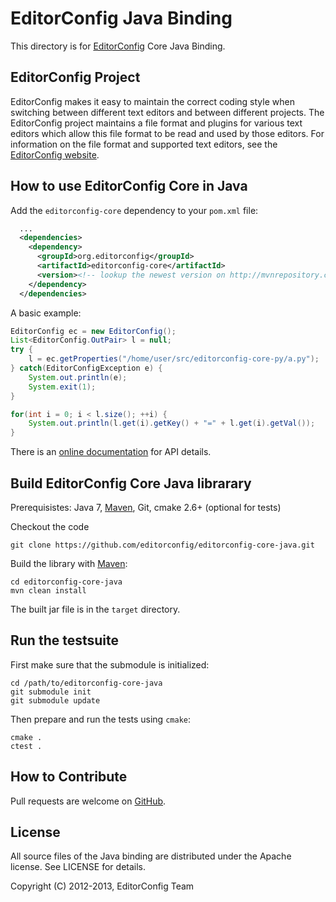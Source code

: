 # EditorConfig Java Binding

This directory is for [EditorConfig][] Core Java Binding.

## EditorConfig Project

EditorConfig makes it easy to maintain the correct coding style when switching
between different text editors and between different projects.  The
EditorConfig project maintains a file format and plugins for various text
editors which allow this file format to be read and used by those editors.  For
information on the file format and supported text editors, see the
[EditorConfig website][EditorConfig].

## How to use EditorConfig Core in Java

Add the `editorconfig-core` dependency to your `pom.xml` file:

```xml
  ...
  <dependencies>
    <dependency>
      <groupId>org.editorconfig</groupId>
      <artifactId>editorconfig-core</artifactId>
      <version><!-- lookup the newest version on http://mvnrepository.com/artifact/org.editorconfig/editorconfig-core --></version>
    </dependency>
  </dependencies>
```

A basic example:

```java
EditorConfig ec = new EditorConfig();
List<EditorConfig.OutPair> l = null;
try {
    l = ec.getProperties("/home/user/src/editorconfig-core-py/a.py");
} catch(EditorConfigException e) {
    System.out.println(e);
    System.exit(1);
}

for(int i = 0; i < l.size(); ++i) {
    System.out.println(l.get(i).getKey() + "=" + l.get(i).getVal());
}
```
There is an [online documentation][] for API details.

## Build EditorConfig Core Java librarary

Prerequisistes: Java 7, [Maven][], Git, cmake 2.6+ (optional for tests)

Checkout the code

    git clone https://github.com/editorconfig/editorconfig-core-java.git

Build the library with [Maven][]:

    cd editorconfig-core-java
    mvn clean install

The built jar file is in the `target` directory.

## Run the testsuite

First make sure that the submodule is initialized:

    cd /path/to/editorconfig-core-java
    git submodule init
    git submodule update

Then prepare and run the tests using `cmake`:

    cmake .
    ctest .

## How to Contribute

Pull requests are welcome on [GitHub](https://github.com/editorconfig/editorconfig-core-java).


## License

All source files of the Java binding are distributed under the Apache license. See
LICENSE for details.

Copyright (C) 2012-2013, EditorConfig Team

[Maven]: https://maven.apache.org
[EditorConfig]: http://editorconfig.org
[online documentation]: http://javadocs.editorconfig.org
